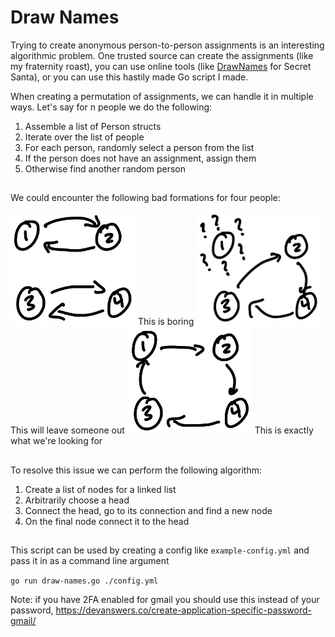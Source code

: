 # Draw Names
Trying to create anonymous person-to-person assignments is an interesting algorithmic problem. One trusted source can create the assignments (like my fraternity roast), you can use online tools (like [DrawNames](drawnames.com) for Secret Santa), or you can use this hastily made Go script I made.

When creating a permutation of assignments, we can handle it in multiple ways. Let's say for n people we do the following:

1. Assemble a list of Person structs
2. Iterate over the list of people
3. For each person, randomly select a person from the list
4. If the person does not have an assignment, assign them
5. Otherwise find another random person

##

We could encounter the following bad formations for four people:

<img src="./images/boring.jpeg" alt="boring" width="200"/>
This is boring


<img src="./images/trouble.jpeg" alt="trouble" width="200"/>
This will leave someone out


<img src="./images/perfect.jpeg" alt="perfect" width="200"/>
This is exactly what we're looking for

##

To resolve this issue we can perform the following algorithm:

1. Create a list of nodes for a linked list
2. Arbitrarily choose a head
3. Connect the head, go to its connection and find a new node
4. On the final node connect it to the head

##

This script can be used by creating a config like `example-config.yml` and pass it in as a command line argument

`go run draw-names.go ./config.yml`

Note: if you have 2FA enabled for gmail you should use this instead of your password, https://devanswers.co/create-application-specific-password-gmail/
